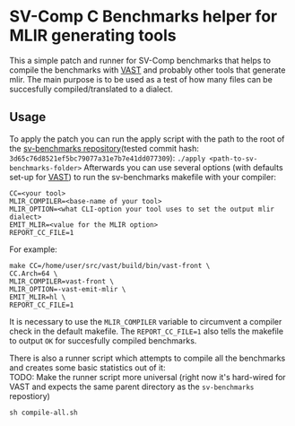 # SV-Comp C Benchmarks helper for MLIR generating tools

This a simple patch and runner for SV-Comp benchmarks that helps to compile the benchmarks with [VAST](https://github.com/trailofbits/vast) and probably other tools that generate mlir.
The main purpose is to be used as a test of how many files can be succesfully compiled/translated to a dialect.

## Usage
To apply the patch you can run the apply script with the path to the root of the [sv-benchmarks repository](https://gitlab.com/sosy-lab/benchmarking/sv-benchmarks)(tested commit hash: `3d65c76d8521ef5bc79077a31e7b7e41dd077309`):
```./apply <path-to-sv-benchmarks-folder>```
Afterwards you can use several options (with defaults set-up for [VAST](https://github.com/trailofbits/vast)) to run the sv-benchmarks makefile with your compiler:
```
CC=<your tool>
MLIR_COMPILER=<base-name of your tool>
MLIR_OPTION=<what CLI-option your tool uses to set the output mlir dialect>
EMIT_MLIR=<value for the MLIR option>
REPORT_CC_FILE=1
```
For example:
```
make CC=/home/user/src/vast/build/bin/vast-front \
CC.Arch=64 \
MLIR_COMPILER=vast-front \
MLIR_OPTION=-vast-emit-mlir \
EMIT_MLIR=hl \
REPORT_CC_FILE=1
```
It is necessary to use the `MLIR_COMPILER` variable to circumvent a compiler check in the default makefile.
The `REPORT_CC_FILE=1` also tells the makefile to output `OK` for succesfully compiled benchmarks.

There is also a runner script which attempts to compile all the benchmarks and creates some basic statistics out of it:\
TODO: Make the runner script more universal (right now it's hard-wired for VAST and expects the same parent directory as the `sv-benchmarks` repostiory)
```
sh compile-all.sh
```
